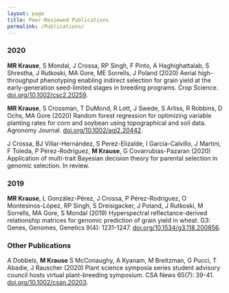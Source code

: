 ```yaml
---
layout: page
title: Peer-Reviewed Publications
permalink: /Publications/
---
```


### 2020

<b>MR Krause</b>, S Mondal, J Crossa, RP Singh, F Pinto, A Haghighattalab, S Shrestha, J Rutkoski, MA Gore, ME Sorrells, J Poland (2020) Aerial high-throughput phenotyping enabling indirect selection for grain yield at the early-generation seed-limited stages in breeding programs. Crop Science. [doi.org/10.1002/csc2.20259](https://doi.org/10.1002/csc2.20259).

<b>MR Krause</b>, S Crossman, T DuMond, R Lott, J Swede, S Arliss, R Robbins, D Ochs, MA Gore (2020) Random forest regression for optimizing variable planting rates for corn and soybean using topographical and soil data. Agronomy Journal. [doi.org/10.1002/agj2.20442](https://doi.org/10.1002/agj2.20442).

J Crossa, BJ Villar-Hernández, S Perez-Elizalde, I García-Calvillo, J Martini, F Toleda, P Pérez-Rodríguez, <b>M Krause</b>, G Covarrubias-Pazaran (2020) Application of multi-trait Bayesian decision theory for parental selection in genomic selection. In review. 

### 2019

<b>MR Krause</b>, L González-Pérez, J Crossa, P Pérez-Rodríguez, O Montesinos-López, RP Singh, S Dreisigacker, J Poland, J Rutkoski, M Sorrells, MA Gore, S Mondal (2019) Hyperspectral reflectance-derived relationship matrices for genomic prediction of grain yield in wheat. G3: Genes, Genomes, Genetics 9(4): 1231-1247. [doi.org/10.1534/g3.118.200856](https://doi.org/10.1534/g3.118.200856). 

### Other Publications

A Dobbels, <b>M Krause</b> S McConaughy, A Kyanam, M Breitzman, G Pucci, T Abadie, J Rauscher (2020) Plant science symposia series student advisory council hosts virtual plant-breeding symposium. CSA News 65(7): 39-41. [doi.org/10.1002/csan.20203](https://doi.org/10.1002/csan.20203). 
